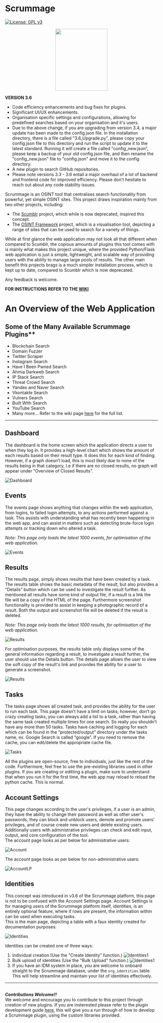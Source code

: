 # Scrummage  
[![License: GPL v3](https://img.shields.io/badge/License-GPLv3-blue.svg)](https://www.gnu.org/licenses/gpl-3.0)  

<p align="center">
  <img width="172" height="203" src="/app/static/images/main.png">
</p>

**VERSION 3.6**
- Code efficiency enhancements and bug fixes for plugins.
- Significant UI/UX enhancements.
- Organisation specific settings and configurations, allowing for predefined searches based on your organisation and it's users.
- Due to the above change, if you are upgrading from version 3.4, a major update has been made to the config.json file. In the installation directory, there is a file called "3.6_Upgrade.py", please copy your config.json file to this directory and run the script to update it to the latest standard. Running it will create a file called "config_new.json", please keep a backup of your old config.json file, and then rename the "config_new.json" file to "config.json" and move it to the config directory.
- A new plugin to search GitHub repositories.
- Please note versions 3.3 - 3.6 entail a major overhaul of a lot of backend and frontend code for improved efficiency. Please don't hesitate to reach out about any code stability issues.
  
Scrummage is an OSINT tool that centralises search functionality from powerful, yet simple OSINT sites. This project draws inspiration mainly from two other projects, including:  
- The [Scumblr](https://github.com/Netflix-Skunkworks/Scumblr) project, which while is now deprecated, inspired this concept.
- The [OSINT Framework](https://osintframework.com/) project, which is a visualisation tool, depicting a range of sites that can be used to search for a variety of things.

While at first glance the web application may not look all that different when compared to Scumblr, the copious amounts of plugins this tool comes with is mainly what makes this project unique, where the provided Python/Flask web application is just a simple, lightweight, and scalable way of providing users with the ability to manage large pools of results. The other main benefit this projects brags is a much simpler installation process, which is kept up to date, compared to Scumblr which is now deprecated. 

Any feedback is welcome.

**FOR INSTRUCTIONS REFER TO THE [WIKI](https://github.com/matamorphosis/Scrummage/wiki)**

# An Overview of the Web Application

## Some of the Many Available Scrummage Plugins**  
* Blockchain Search
* Domain Fuzzer
* Twitter Scraper
* Instagram Search
* Have I Been Pwned Search
* Ahmia Darkweb Search
* IP Stack Search
* Threat Crowd Search
* Yandex and Naver Search
* Vkontakte Search
* Vulners Search
* Built With Search
* YouTube Search
* Many more... Refer to the wiki page [here](https://github.com/matamorphosis/Scrummage/wiki/The-Long-List-of-Tasks) for the full list.

---

## Dashboard
The dashboard is the home screen which the application directs a user to when they log in. It provides a high-level chart which shows the amount of each results based on their result type. It does this for each kind of finding. However, if a graph doesn’t load, this is most likely due to none of the results being in that category, I.e if there are no closed results, no graph will appear under “Overview of Closed Results”.  

![Dashboard](/installation/images_dark_theme/Dashboard.png)


## Events
The events page shows anything that changes within the web application, from logins, to failed login attempts, to any actions performed against a task. This assists with understanding what has recently been happening in the web app, and can assist in matters such as detecting brute-force login attempts or tracking down who altered a task.  
  
*Note: This page only loads the latest 1000 events, for optimisation of the web application.*  

![Events](/installation/images_dark_theme/Events.png)


## Results
The results page, simply shows results that have been created by a task. The results table shows the basic metadata of the result, but also provides a “Details” button which can be used to investigate the result further. As mentioned all results have some kind of output file, if a result is a link the file will be a copy of the HTML of the page. Furthermore screenshot functionality is provided to assist in keeping a photographic record of a result. Both the output and screenshot file will be deleted if the result is deleted.  
  
*Note: This page only loads the latest 1000 results, for optimisation of the web application.*  

![Results](/installation/images_dark_theme/Results.png)

For optimisation purposes, the results table only displays some of the general information regarding a result, to investigate a result further, the user should use the Details button. The details page allows the user to view the soft copy of the result's link and provides the ability for a user to generate a screenshot.  
  
![Results](/installation/images_dark_theme/Result_Details1.png)

## Tasks  
The tasks page shows all created task, and provides the ability for the user to run each task.
This page doesn’t have a limit on tasks; however, don’t go crazy creating tasks, you can always add a list to a task, rather than having the same task created multiple times for one search. So really you shouldn’t have any more than 50 tasks.
Tasks have caching and logging for each which can be found in the “protected/output” directory under the tasks name, ex. Google Search is called “google”. If you need to remove the cache, you can edit/delete the appropriate cache file.
  
![Tasks](/installation/images_dark_theme/Tasks.png)

All the plugins are open-source, free to individuals, just like the rest of the code. Furthermore, feel free to use the pre-existing libraries used in other plugins. If you are creating or editting a plugin, make sure to understand that when you run it for the first time, the web app may reload to reload the python cache. This is normal.

## Account Settings
This page changes according to the user's privileges, if a user is an admin, they have the ability to change their password as well as other user's passwords, they can block and unblock users, demote and promote users' privileges, and of course create new users and delete existing users.  
Additionally users with administrative privileges can check and edit input, output, and core configuration of the tool.  
The account page looks as per below for administrative users:  

![Account](/installation/images_dark_theme/Account.png)

The account page looks as per below for non-administrative users:

![AccountLP](/installation/images_dark_theme/Account_Low_Priv.png)

## Identities
This concept was introduced in v3.6 of the Scrummage platform, this page is not to be confused with the Account Settings page. Account Settings is for managing users of the Scrummage platform itself, identities, is an entirely optional feature, where if rows are present, the information within can be used when executing tasks.  
This is the main page, depicting a table with a faux identity created for documentation purposes:  

![Identities](/installation/images_dark_theme/Identities.png)

Identities can be created one of three ways:

1. Individual creation (Use the "Create Identity" function.)
![Identities1](/installation/images_dark_theme/Identities_New.png)
2. Bulk upload of identities (Use the "Bulk Upload" function.)
![Identities1](/installation/images_dark_theme/Identities_Upload.png)
3. If you have an IDM system in place, you are welcome to onboard straight to the Scrummage database, under the `org_identities` table. This will help streamline and maintain your list of identities effectively.

****

## 
***Contributions Welcome!!***  
We welcome and encourage you to contribute to this project through creation of new plugins. If you are insterested please refer to the plugin development guide [here](https://github.com/matamorphosis/Scrummage/wiki/Plugin-Development-Guide), this will give you a run through of how to develop a Scrummage plugin, using the custom libraries provided.